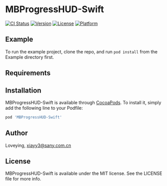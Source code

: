 # MBProgressHUD-Swift

[![CI Status](https://img.shields.io/travis/Loveying/MBProgressHUD-Swift.svg?style=flat)](https://travis-ci.org/Loveying/MBProgressHUD-Swift)
[![Version](https://img.shields.io/cocoapods/v/MBProgressHUD-Swift.svg?style=flat)](https://cocoapods.org/pods/MBProgressHUD-Swift)
[![License](https://img.shields.io/cocoapods/l/MBProgressHUD-Swift.svg?style=flat)](https://cocoapods.org/pods/MBProgressHUD-Swift)
[![Platform](https://img.shields.io/cocoapods/p/MBProgressHUD-Swift.svg?style=flat)](https://cocoapods.org/pods/MBProgressHUD-Swift)

## Example

To run the example project, clone the repo, and run `pod install` from the Example directory first.

## Requirements

## Installation

MBProgressHUD-Swift is available through [CocoaPods](https://cocoapods.org). To install
it, simply add the following line to your Podfile:

```ruby
pod 'MBProgressHUD-Swift'
```

## Author

Loveying, xiayy3@sany.com.cn

## License

MBProgressHUD-Swift is available under the MIT license. See the LICENSE file for more info.
